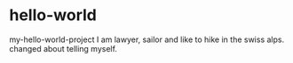 # hello-world
my-hello-world-project
I am lawyer, sailor and like to hike in the swiss alps.
changed about telling myself.


